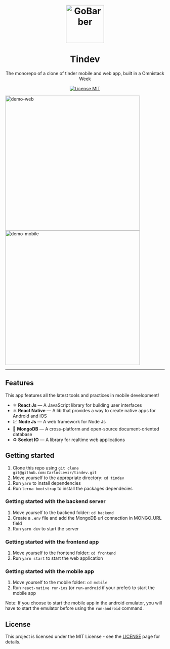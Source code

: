 <h1 align="center">
<br>
  <img src="https://svgshare.com/i/G_S.svg" alt="GoBarber" width="120">
<br>
<br>
Tindev
</h1>

<p align="center">The monorepo of a clone of tinder mobile and web app, built in a Omnistack Week</p>

<p align="center">
  <a href="https://opensource.org/licenses/MIT">
    <img src="https://img.shields.io/badge/License-MIT-blue.svg" alt="License MIT">
  </a>
</p>

<div>
  <img src="https://i.ibb.co/GJfb2X4/web.gif" alt="demo-web" height="425">
  <img src="https://i.ibb.co/zHbFDyd/mobile.gif" alt="demo-mobile" height="425">
</div>

<hr />

## Features

This app features all the latest tools and practices in mobile development!

- ⚛️ **React Js** — A JavaScript library for building user interfaces
- ⚛️ **React Native** — A lib that provides a way to create native apps for Android and iOS
- 💹 **Node Js** — A web framework for Node Js
- 📄 **MongoDB** — A cross-platform and open-source document-oriented database
- ♻️ **Socket IO** — A library for realtime web applications 

## Getting started

1. Clone this repo using `git clone git@github.com:CarlosLevir/tindev.git`
2. Move yourself to the appropriate directory: `cd tindev`<br />
3. Run `yarn` to install dependencies<br />
4. Run `lerna bootstrap` to install the packages dependecies

### Getting started with the backend server

1. Move yourself to the backend folder: `cd backend`
2. Create a `.env` file and add the MongoDB url connection in MONGO_URL field
3. Run `yarn dev` to start the server

### Getting started with the frontend app

1. Move yourself to the frontend folder: `cd frontend`
2. Run `yarn start` to start the web application

### Getting started with the mobile app

1. Move yourself to the mobile folder: `cd mobile`
2. Run `react-native run-ios` (or `run-android` if your prefer) to start the mobile app

Note: If you choose to start the mobile app in the android emulator, you will have to start the emulator before using
the `run-android` command.


## License

This project is licensed under the MIT License - see the [LICENSE](https://opensource.org/licenses/MIT) page for details.